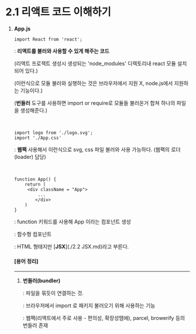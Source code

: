 # 2.1 리액트 코드 이해하기

1. **App.js**

   ```react
   import React from 'react';
   ```

   : **리액트를 불러와 사용할 수 있게 해주는 코드**

   (리액트 프로젝트 생성시 생성되는 'node_modules' 디렉토리내 react 모듈 설치되어 있다.)

   (이런식으로 모듈 불러와 실행하는 것은 브라우저에서 지원 X, node.js에서 지원하는 기능이다.)

   (**번들러** 도구를 사용하면 import or require로 모듈들 불러온거 합쳐 하나의 파일을 생성해준다.)

   <br>

   ```react
   import logo from './logo.svg';
   import './App.css'
   ```

   : **웹팩** 사용해서 이런식으로 svg, css 파일 불러와 사용 가능하다. (웹팩의 로더(loader) 담당)

   <br>

   ```react
   function App() {
       return (
       	<div className = "App">
           	...
           </div>
       )
   }
   ```

   : function 키워드를 사용해 App 이라는 컴포넌트 생성 

   : 함수형 컴포넌트

   : HTML 형태지만 [**JSX**](./2.2 JSX.md)라고 부른다.

   

   

   

   

   

   

   

   

   

   

   

   

   

   

   

   #### [용어 정리]

   ----

   1. **번들러(bundler)**

      : 파일을 묶듯이 연결하는 것.

      : 브라우저에서 import 로 패키지 불러오기 위해 사용하는 기능

      : 웹팩(리액트에서 주로 사용 - 편의성, 확장성땜에), parcel, browerify 등의 번들러 존재

   